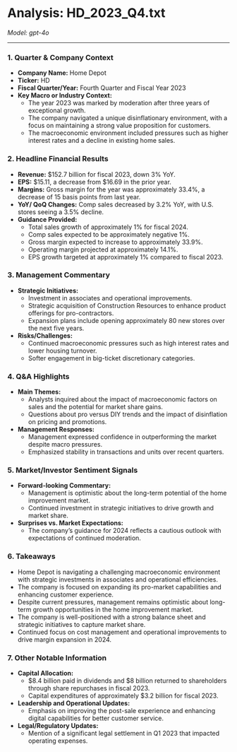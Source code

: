 # Analysis: HD_2023_Q4.txt

*Model: gpt-4o*

---

### 1. Quarter & Company Context
- **Company Name:** Home Depot
- **Ticker:** HD
- **Fiscal Quarter/Year:** Fourth Quarter and Fiscal Year 2023
- **Key Macro or Industry Context:**
  - The year 2023 was marked by moderation after three years of exceptional growth.
  - The company navigated a unique disinflationary environment, with a focus on maintaining a strong value proposition for customers.
  - The macroeconomic environment included pressures such as higher interest rates and a decline in existing home sales.

### 2. Headline Financial Results
- **Revenue:** $152.7 billion for fiscal 2023, down 3% YoY.
- **EPS:** $15.11, a decrease from $16.69 in the prior year.
- **Margins:** Gross margin for the year was approximately 33.4%, a decrease of 15 basis points from last year.
- **YoY/ QoQ Changes:** Comp sales decreased by 3.2% YoY, with U.S. stores seeing a 3.5% decline.
- **Guidance Provided:**
  - Total sales growth of approximately 1% for fiscal 2024.
  - Comp sales expected to be approximately negative 1%.
  - Gross margin expected to increase to approximately 33.9%.
  - Operating margin projected at approximately 14.1%.
  - EPS growth targeted at approximately 1% compared to fiscal 2023.

### 3. Management Commentary
- **Strategic Initiatives:**
  - Investment in associates and operational improvements.
  - Strategic acquisition of Construction Resources to enhance product offerings for pro-contractors.
  - Expansion plans include opening approximately 80 new stores over the next five years.
- **Risks/Challenges:**
  - Continued macroeconomic pressures such as high interest rates and lower housing turnover.
  - Softer engagement in big-ticket discretionary categories.

### 4. Q&A Highlights
- **Main Themes:**
  - Analysts inquired about the impact of macroeconomic factors on sales and the potential for market share gains.
  - Questions about pro versus DIY trends and the impact of disinflation on pricing and promotions.
- **Management Responses:**
  - Management expressed confidence in outperforming the market despite macro pressures.
  - Emphasized stability in transactions and units over recent quarters.

### 5. Market/Investor Sentiment Signals
- **Forward-looking Commentary:**
  - Management is optimistic about the long-term potential of the home improvement market.
  - Continued investment in strategic initiatives to drive growth and market share.
- **Surprises vs. Market Expectations:**
  - The company’s guidance for 2024 reflects a cautious outlook with expectations of continued moderation.

### 6. Takeaways
- Home Depot is navigating a challenging macroeconomic environment with strategic investments in associates and operational efficiencies.
- The company is focused on expanding its pro-market capabilities and enhancing customer experience.
- Despite current pressures, management remains optimistic about long-term growth opportunities in the home improvement market.
- The company is well-positioned with a strong balance sheet and strategic initiatives to capture market share.
- Continued focus on cost management and operational improvements to drive margin expansion in 2024.

### 7. Other Notable Information
- **Capital Allocation:**
  - $8.4 billion paid in dividends and $8 billion returned to shareholders through share repurchases in fiscal 2023.
  - Capital expenditures of approximately $3.2 billion for fiscal 2023.
- **Leadership and Operational Updates:**
  - Emphasis on improving the post-sale experience and enhancing digital capabilities for better customer service.
- **Legal/Regulatory Updates:**
  - Mention of a significant legal settlement in Q1 2023 that impacted operating expenses.